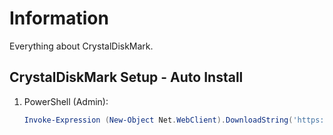 # Information

Everything about CrystalDiskMark.

## CrystalDiskMark Setup - Auto Install

1. PowerShell (Admin):

   ```powershell
   Invoke-Expression (New-Object Net.WebClient).DownloadString('https://raw.githubusercontent.com/ByKsTv/Everything/main/Windows/CrystalDiskMark/Download.ps1')

   ```
